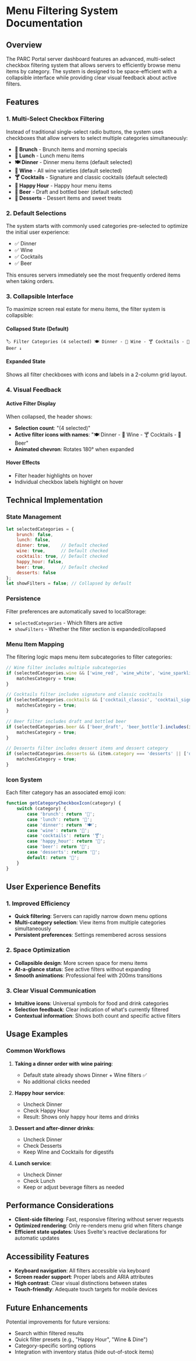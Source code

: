 # Menu Filtering System Documentation

## Overview

The PARC Portal server dashboard features an advanced, multi-select checkbox filtering system that allows servers to efficiently browse menu items by category. The system is designed to be space-efficient with a collapsible interface while providing clear visual feedback about active filters.

## Features

### 1. Multi-Select Checkbox Filtering

Instead of traditional single-select radio buttons, the system uses checkboxes that allow servers to select multiple categories simultaneously:

- **🥐 Brunch** - Brunch items and morning specials
- **🥗 Lunch** - Lunch menu items  
- **🍽️ Dinner** - Dinner menu items (default selected)
- **🍷 Wine** - All wine varieties (default selected)
- **🍸 Cocktails** - Signature and classic cocktails (default selected)
- **🍻 Happy Hour** - Happy hour menu items
- **🍺 Beer** - Draft and bottled beer (default selected)
- **🍰 Desserts** - Dessert items and sweet treats

### 2. Default Selections

The system starts with commonly used categories pre-selected to optimize the initial user experience:
- ✅ Dinner
- ✅ Wine  
- ✅ Cocktails
- ✅ Beer

This ensures servers immediately see the most frequently ordered items when taking orders.

### 3. Collapsible Interface

To maximize screen real estate for menu items, the filter system is collapsible:

#### Collapsed State (Default)
```
🏷️ Filter Categories (4 selected) 🍽️ Dinner - 🍷 Wine - 🍸 Cocktails - 🍺 Beer ↓
```

#### Expanded State
Shows all filter checkboxes with icons and labels in a 2-column grid layout.

### 4. Visual Feedback

#### Active Filter Display
When collapsed, the header shows:
- **Selection count**: "(4 selected)"
- **Active filter icons with names**: "🍽️ Dinner - 🍷 Wine - 🍸 Cocktails - 🍺 Beer"
- **Animated chevron**: Rotates 180° when expanded

#### Hover Effects
- Filter header highlights on hover
- Individual checkbox labels highlight on hover

## Technical Implementation

### State Management

```javascript
let selectedCategories = {
    brunch: false,
    lunch: false, 
    dinner: true,    // Default checked
    wine: true,      // Default checked
    cocktails: true, // Default checked
    happy_hour: false,
    beer: true,      // Default checked
    desserts: false
};
let showFilters = false; // Collapsed by default
```

### Persistence

Filter preferences are automatically saved to localStorage:
- `selectedCategories` - Which filters are active
- `showFilters` - Whether the filter section is expanded/collapsed

### Menu Item Mapping

The filtering logic maps menu item subcategories to filter categories:

```javascript
// Wine filter includes multiple subcategories
if (selectedCategories.wine && ['wine_red', 'wine_white', 'wine_sparkling'].includes(item.subcategory)) {
    matchesCategory = true;
}

// Cocktails filter includes signature and classic cocktails
if (selectedCategories.cocktails && ['cocktail_classic', 'cocktail_signature'].includes(item.subcategory)) {
    matchesCategory = true;
}

// Beer filter includes draft and bottled beer
if (selectedCategories.beer && ['beer_draft', 'beer_bottle'].includes(item.subcategory)) {
    matchesCategory = true;
}

// Desserts filter includes dessert items and dessert category
if (selectedCategories.desserts && (item.category === 'desserts' || ['dessert_cake', 'dessert_ice_cream'].includes(item.subcategory))) {
    matchesCategory = true;
}
```

### Icon System

Each filter category has an associated emoji icon:

```javascript
function getCategoryCheckboxIcon(category) {
    switch (category) {
        case 'brunch': return '🥐';
        case 'lunch': return '🥗'; 
        case 'dinner': return '🍽️';
        case 'wine': return '🍷';
        case 'cocktails': return '🍸';
        case 'happy_hour': return '🍻';
        case 'beer': return '🍺';
        case 'desserts': return '🍰';
        default: return '🍴';
    }
}
```

## User Experience Benefits

### 1. Improved Efficiency
- **Quick filtering**: Servers can rapidly narrow down menu options
- **Multi-category selection**: View items from multiple categories simultaneously
- **Persistent preferences**: Settings remembered across sessions

### 2. Space Optimization
- **Collapsible design**: More screen space for menu items
- **At-a-glance status**: See active filters without expanding
- **Smooth animations**: Professional feel with 200ms transitions

### 3. Clear Visual Communication
- **Intuitive icons**: Universal symbols for food and drink categories
- **Selection feedback**: Clear indication of what's currently filtered
- **Contextual information**: Shows both count and specific active filters

## Usage Examples

### Common Workflows

1. **Taking a dinner order with wine pairing**:
   - Default state already shows Dinner + Wine filters ✅
   - No additional clicks needed

2. **Happy hour service**:
   - Uncheck Dinner
   - Check Happy Hour
   - Result: Shows only happy hour items and drinks

3. **Dessert and after-dinner drinks**:
   - Uncheck Dinner
   - Check Desserts  
   - Keep Wine and Cocktails for digestifs

4. **Lunch service**:
   - Uncheck Dinner
   - Check Lunch
   - Keep or adjust beverage filters as needed

## Performance Considerations

- **Client-side filtering**: Fast, responsive filtering without server requests
- **Optimized rendering**: Only re-renders menu grid when filters change
- **Efficient state updates**: Uses Svelte's reactive declarations for automatic updates

## Accessibility Features

- **Keyboard navigation**: All filters accessible via keyboard
- **Screen reader support**: Proper labels and ARIA attributes
- **High contrast**: Clear visual distinctions between states
- **Touch-friendly**: Adequate touch targets for mobile devices

## Future Enhancements

Potential improvements for future versions:
- Search within filtered results
- Quick filter presets (e.g., "Happy Hour", "Wine & Dine")
- Category-specific sorting options
- Integration with inventory status (hide out-of-stock items)
